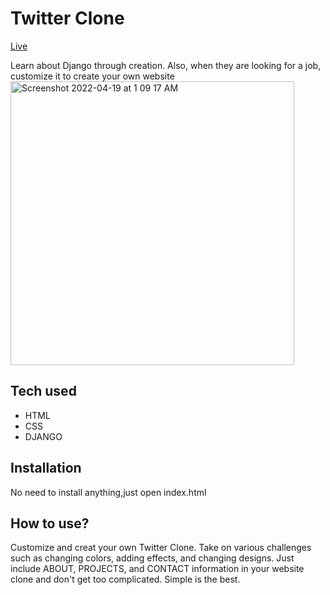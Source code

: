 # Twitter Clone

[Live](https://twitter-clone.soumikdas6.repl.co)

Learn about Django through creation. Also, when they are looking for a job, customize it to create your own website
<img width="454" alt="Screenshot 2022-04-19 at 1 09 17 AM" src="https://user-images.githubusercontent.com/102286461/163956717-a73feb5b-e87e-4c79-8513-28e8c380c81e.png">

## Tech used
* HTML
* CSS
* DJANGO
## Installation
No need to install anything,just open index.html
## How to use?
Customize and creat your own Twitter Clone. Take on various challenges such as changing colors, adding effects, and changing designs. Just include ABOUT, PROJECTS, and CONTACT information in your website clone and don't get too complicated. Simple is the best.
